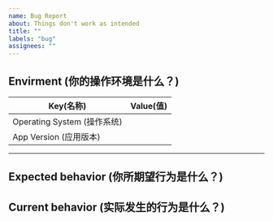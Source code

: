 ```yaml
---
name: Bug Report
about: Things don't work as intended
title: ""
labels: "bug"
assignees: ""
---
```


<!--
  This is issue template for bug report, please fill out your answer in the blank space.

  Note: making sure you've already done the following things.

  - I've already installed the latest version of Koodo Reader
  - There are no similar issues on the issue list
  - I've already read the FAQ: https://koodo.960960.xyz/faq

  这是一个报告bug的模板，请在尖括号的外面回答以下问题
  注意：请确认你已经做了下面这些事情。
  - 我已经安装了最新版的 Koodo Reader
  - 我已经搜索了已有的 Issues列表
  - 我已经阅读了 Koodo Reader 的 FAQ：https://koodo.960960.xyz/faq
-->

## Envirment (你的操作环境是什么？)

| Key(名称)                   | Value(值) |
| --------------------------- | --------- |
| Operating System (操作系统) |           |
| App Version (应用版本)      |           |

---

## Expected behavior (你所期望行为是什么？)

<!--
  What do you expect to happen?

  你期望会发生什么？
-->

## Current behavior (实际发生的行为是什么？)

<!--
  What currently happen? To help developers better navigate this problem, please attach some screenshots or files.

  Steps to reproduce the behavior:
  1. Go to '...'
  2. Click on '....'
  3. Scroll down to '....'
  4. See error

  描述 bug 细节，确认出现此问题的复现步骤，例如点击了哪里，发生了什么情况？
  你可以粘贴截图或附件。
-->
